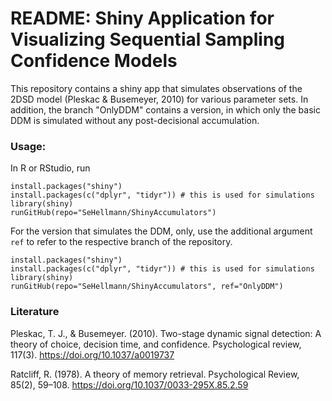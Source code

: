 README: Shiny Application for Visualizing Sequential Sampling Confidence Models
====

This repository contains a shiny app that simulates observations of the 2DSD model (Pleskac & Busemeyer, 2010) for various parameter sets. In addition, the branch "OnlyDDM" contains a version, in which only the basic DDM is simulated without any post-decisional accumulation. 

### Usage:
In R or RStudio, run
```
install.packages("shiny")
install.packages(c("dplyr", "tidyr")) # this is used for simulations
library(shiny)
runGitHub(repo="SeHellmann/ShinyAccumulators")
```
For the version that simulates the DDM, only, use the additional argument `ref` to refer to the respective branch of the repository.

```
install.packages("shiny")
install.packages(c("dplyr", "tidyr")) # this is used for simulations
library(shiny)
runGitHub(repo="SeHellmann/ShinyAccumulators", ref="OnlyDDM")
```


### Literature

Pleskac, T. J., & Busemeyer. (2010). Two-stage dynamic signal
detection: A theory of choice, decision time, and
confidence. Psychological review, 117(3). https://doi.org/10.1037/a0019737

Ratcliff, R. (1978). A theory of memory retrieval. Psychological Review, 85(2), 59–108. https://doi.org/10.1037/0033-295X.85.2.59